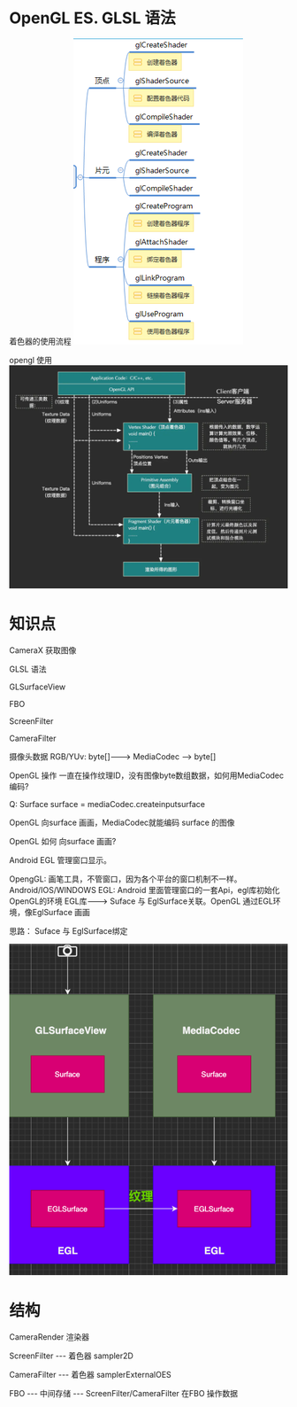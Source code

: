 # OpenGL ES. GLSL 语法

着色器的使用流程
![着色器的使用流程](./着色器使用.png)

opengl 使用
![opengl使用](./结构.png)

# 知识点
CameraX 获取图像

GLSL 语法

GLSurfaceView

FBO

ScreenFilter

CameraFilter

摄像头数据 RGB/YUv: byte[]---> MediaCodec --> byte[]

OpenGL 操作 一直在操作纹理ID，没有图像byte数组数据，如何用MediaCodec编码?

Q:  Surface surface = mediaCodec.createinputsurface 

OpenGL 向surface 画画，MediaCodec就能编码 surface 的图像

OpenGL 如何 向surface 画画?

Android EGL 管理窗口显示。

OpengGL: 画笔工具，不管窗口，因为各个平台的窗口机制不一样。Android/IOS/WINDOWS
EGL: Android 里面管理窗口的一套Api，egl库初始化OpenGL的环境
EGL库---> Suface 与 EglSurface关联。OpenGL 通过EGL环境，像EglSurface 画画

思路： Suface 与 EglSurface绑定

![EGL获取图形](./EGL获取图像.png)

# 结构

CameraRender 渲染器

ScreenFilter --- 着色器 sampler2D

CameraFilter --- 着色器 samplerExternalOES

FBO --- 中间存储 --- ScreenFilter/CameraFilter 在FBO 操作数据

